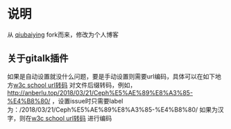 # 说明

从 [qiubaiying](qiubaiying/qiubaiying.github.io) fork而来，修改为个人博客

## 关于gitalk插件
如果是自动设置就没什么问题，要是手动设置则需要url编码，具体可以在如下地方[w3c school url转码](http://www.w3school.com.cn/tiy/t.asp?f=jseg_decodeURI) 对文件后缀转码，例如，http://anberlu.top/2018/03/21/Ceph%E5%AE%89%E8%A3%85-%E4%B8%80/ ，设置issue时只需要label为：/2018/03/21/Ceph%E5%AE%89%E8%A3%85-%E4%B8%80/ 如果为汉字，则在[w3c school url转码](http://www.w3school.com.cn/tiy/t.asp?f=jseg_decodeURI) 进行编码



